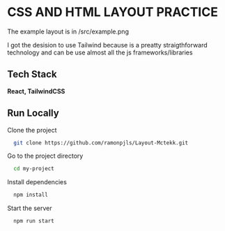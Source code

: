 # CSS AND HTML LAYOUT PRACTICE

The example layout is in /src/example.png

I got the desision to use Tailwind because is a preatty straigthforward technology and can be use almost all the js frameworks/libraries

## Tech Stack

**React, TailwindCSS**

## Run Locally

Clone the project

```bash
  git clone https://github.com/ramonpjls/Layout-Mctekk.git
```

Go to the project directory

```bash
  cd my-project
```

Install dependencies

```bash
  npm install
```

Start the server

```bash
  npm run start
```
